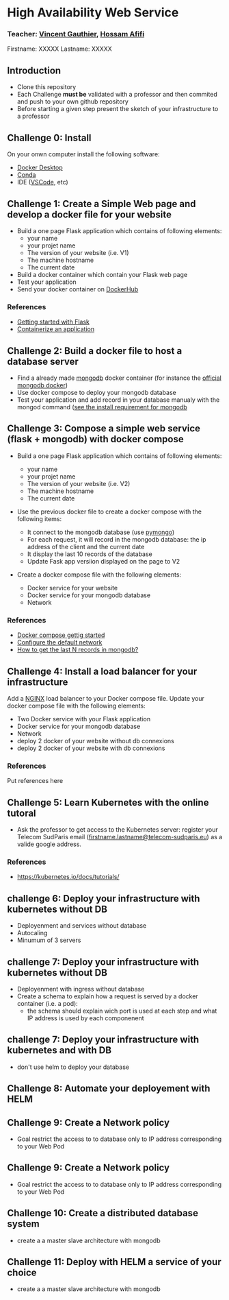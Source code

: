 # High Availability Web Service

### Teacher: [Vincent Gauthier](mailto:vincent.gauthier@telecom-sudparis.eu), [Hossam Afifi](mailto:hossam.afifi@telecom-sudparis.eu) 

Firstname: XXXXX 
Lastname: XXXXX

## Introduction
* Clone this repository
* Each Challenge **must be** validated with a professor and then commited and push to your own github repository
* Before starting a given step present the sketch of your infrastructure to a professor

## Challenge 0: Install 
On your onwn computer install the following software:
* [Docker Desktop](https://docs.docker.com/get-docker/)
* [Conda](https://www.anaconda.com/download)
* IDE ([VSCode](https://code.visualstudio.com/), etc)

## Challenge 1: Create a Simple Web page and develop a docker file for your website

* Build a one page Flask application which contains of following elements:
  * your name
  * your projet name
  * The version of your website (i.e. V1)
  * The machine hostname
  * The current date
* Build a docker container which contain your Flask web page
* Test your application
* Send your docker container on [DockerHub](https://hub.docker.com/})

### References 
* [Getting started with Flask](https://flask.palletsprojects.com/en/2.2.x/quickstart/)
* [Containerize an application](https://docs.docker.com/get-started/02_our_app/)

## Challenge 2: Build a docker file to host a database server 
* Find a already made [mongodb](https://www.mongodb.com/) docker container (for instance the [official mongodb docker](https://hub.docker.com/_/mongo))
* Use docker compose to deploy your mongodb database
* Test your application and add record in your database manualy with the mongod command ([see the install requirement for mongodb](https://www.mongodb.com/docs/v3.0/tutorial/install-mongodb-on-windows/)

## Challenge 3: Compose a simple web service (flask + mongodb) with docker compose
* Build a one page Flask application which contains of following elements:
  * your name
  * your projet name
  * The version of your website (i.e. V2)
  * The machine hostname
  * The current date


* Use the previous docker file to create a docker compose with the following items:
  * It connect to the mongodb database (use [pymongo](https://pymongo.readthedocs.io/en/stable/))
  * For each request, it will record in the mongodb database: the ip address of the client and the current date
  * It display the last 10 records of the database
  * Update Fask app versiion displayed on the page to V2 
* Create a docker compose file with the following elements:
  * Docker service for your website 
  * Docker service for your mongodb database
  * Network

### References 
* [Docker compose gettig started](https://docs.docker.com/compose/gettingstarted/)
* [Configure the default network](https://docs.docker.com/compose/networking/)
* [How to get the last N records in mongodb?](https://stackoverflow.com/questions/4421207/how-to-get-the-last-n-records-in-mongodb)

## Challenge 4: Install a load balancer for your infrastructure

Add a [NGINX](https://docs.nginx.com/nginx/admin-guide/load-balancer/http-load-balancer/) load balancer to your Docker compose file. Update your docker compose file with the following elements:
* Two Docker service with your Flask application  
* Docker service for your mongodb database
* Network
* deploy 2 docker of your website without db connexions
* deploy 2 docker of your website with db connexions

### References 
Put references here

## Challenge 5: Learn Kubernetes with the online tutoral 
* Ask the professor to get access to the Kubernetes server: register your Telecom SudParis email (firstname.lastname@telecom-sudparis.eu) as a valide google address.

### References
* https://kubernetes.io/docs/tutorials/
  
## challenge 6: Deploy your infrastructure with kubernetes without DB
* Deployenment and services without database
* Autocaling
* Minumum of 3 servers 

## challenge 7: Deploy your infrastructure with kubernetes without DB
* Deployenment with ingress without database
* Create a schema to explain how a request is served by a docker container (i.e. a pod):
  * the schema should explain wich port is used at each step and what IP address is used by each componenent
 
## challenge 7: Deploy your infrastructure with kubernetes and with DB 
* don't use helm to deploy your database 

## Challenge 8: Automate your deployement with HELM

## Challenge 9: Create a Network policy 
* Goal restrict the access to to database only to IP address corresponding to your Web Pod 

## Challenge 9: Create a Network policy 
* Goal restrict the access to to database only to IP address corresponding to your Web Pod 

## Challenge 10: Create a distributed database system
* create a a master slave architecture with mongodb 

## Challenge 11: Deploy with HELM a service of your choice 
* create a a master slave architecture with mongodb 
